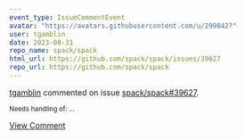 ```yaml
---
event_type: IssueCommentEvent
avatar: "https://avatars.githubusercontent.com/u/299842?"
user: tgamblin
date: 2023-08-31
repo_name: spack/spack
html_url: https://github.com/spack/spack/issues/39627
repo_url: https://github.com/spack/spack
---
```


<a href='https://github.com/tgamblin' target='_blank'>tgamblin</a> commented on issue <a href='https://github.com/spack/spack/issues/39627' target='_blank'>spack/spack#39627</a>.

<small>Needs handling of:...</small>

<a href='https://github.com/spack/spack/issues/39627' target='_blank'>View Comment</a>